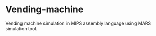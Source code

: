 # Vending-machine
Vending machine simulation in MIPS assembly language using MARS simulation tool.

